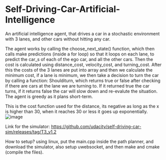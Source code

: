 # Self-Driving-Car-Artificial-Intelligence
An artificial intelligence agent, that drives a car in a stochastic environment with 3 lanes, and other cars without hitting any car.

The agent works by calling the choose_next_state() function, which then calls make predictions (inside a for loop) so that it loops on each lane, to predict the car_s of each of the ego car, and all the other cars. Then the cost is calculated using distance_cost, velocity_cost, and turning_cost. After this the costs of the 3 lanes are put into array and then we calculate the minimum cost, if a lane is minimum, we then take a decision to turn the car by calling a function: Shoulditurn, which returns true or false after checking if there are cars at the lane we are turning to. If it returned true the car turns, if it returns false the car will slow down and re-evalute the situation. The agent is greedy as it plans short-term.

This is the cost function used for the distance, its negative as long as the x is higher than 30, when it reaches 30 or less it goes up exponentially.
![image](https://user-images.githubusercontent.com/49645682/124759166-a33be300-df2f-11eb-882e-6efb378c9502.png)

Link for the simulator: https://github.com/udacity/self-driving-car-sim/releases/tag/T3_v1.2

How to setup? using linux, put the main.cpp inside the path planner, and download the simulator, also setup uwebsocket, and then make and cmake (compile the files).
